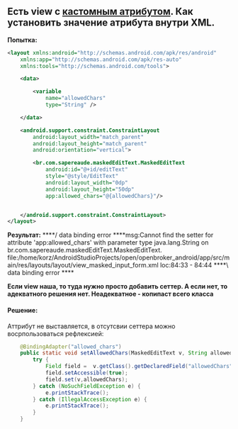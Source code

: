 ## Есть view c  [кастомным атрибутом](/ViewCustomAttribute.md). Как установить значение атрибута внутри XML.
**Попытка:**
```xml
<layout xmlns:android="http://schemas.android.com/apk/res/android"
    xmlns:app="http://schemas.android.com/apk/res-auto"
    xmlns:tools="http://schemas.android.com/tools">

    <data>

        <variable
            name="allowedChars"
            type="String" />

    </data>

    <android.support.constraint.ConstraintLayout
        android:layout_width="match_parent"
        android:layout_height="match_parent"
        android:orientation="vertical">

        <br.com.sapereaude.maskedEditText.MaskedEditText
            android:id="@+id/editText"
            style="@style/EditText"
            android:layout_width="0dp"
            android:layout_height="50dp"
            app:allowed_chars="@{allowedChars}"/>


    </android.support.constraint.ConstraintLayout>
</layout>
```

**Результат:**
 ****/ data binding error ****msg:Cannot find the setter for attribute 'app:allowed_chars' with parameter type java.lang.String on br.com.sapereaude.maskedEditText.MaskedEditText. file:/home/korz/AndroidStudioProjects/open/openbroker_android/app/src/main/res/layouts/layout/view_masked_input_form.xml loc:84:33 - 84:44 ****\ data binding error ****

**Если view наша, то туда нужно просто добавить сеттер. А если нет, то адекватного решения нет. Неадекватное - копипаст всего класса**

#### Решение:
Аттрибут не выставляется, в отсутсвии сеттера можно восрпользоваться рефлексией:

```java
    @BindingAdapter("allowed_chars")
    public static void setAllowedChars(MaskedEditText v, String allowedChars) {
        try {
            Field field =  v.getClass().getDeclaredField("allowedChars");
            field.setAccessible(true);
            field.set(v,allowedChars);
        } catch (NoSuchFieldException e) {
            e.printStackTrace();
        } catch (IllegalAccessException e) {
            e.printStackTrace();
        }
    }
```

